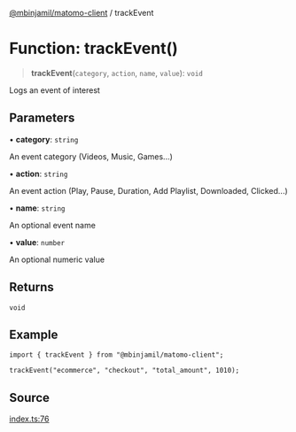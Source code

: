 [@mbinjamil/matomo-client](../README.md) / trackEvent

# Function: trackEvent()

> **trackEvent**(`category`, `action`, `name`, `value`): `void`

Logs an event of interest

## Parameters

• **category**: `string`

An event category (Videos, Music, Games...)

• **action**: `string`

An event action (Play, Pause, Duration, Add Playlist, Downloaded, Clicked...)

• **name**: `string`

An optional event name

• **value**: `number`

An optional numeric value

## Returns

`void`

## Example

```
import { trackEvent } from "@mbinjamil/matomo-client";

trackEvent("ecommerce", "checkout", "total_amount", 1010);
```

## Source

[index.ts:76](https://github.com/binjamil/matomo-client/blob/b4505de54b50c9fbd5eed98005227d63fa764d63/src/index.ts#L76)
